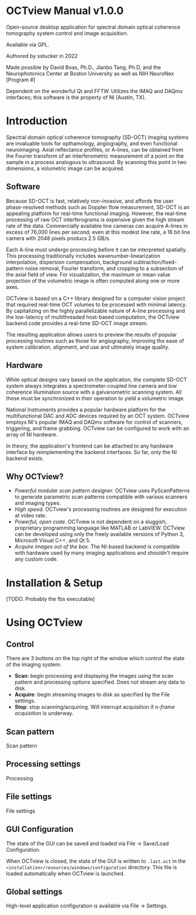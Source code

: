 # OCTview Manual v1.0.0

Open-source desktop application for spectral domain optical coherence tomography system control and image acquisition.

Available via GPL.

Authored by sstucker in 2022

Made possible by David Boas, Ph.D., Jianbo Tang, Ph.D, and the Neurophotonics Center at Boston University as well as NIH NeuroNex [Program #]

Dependent on the wonderful Qt and FFTW. Utilizes the IMAQ and DAQmx interfaces; this software is the property of NI (Austin, TX).

# Introduction

Spectral domain optical coherence tomography (SD-OCT) imaging systems are invaluable tools for opthamology, angiography, and even functional neuroimaging. Axial reflectance profiles, or A-lines, can be obtained from the Fourier transform of an interferometric measurement of a point on the sample in a process analogous to ultrasound. By scanning this point in two dimensions, a volumetric image can be acquired.

## Software

Because SD-OCT is fast, relatively non-invasive, and affords the user phase-resolved methods such as Doppler flow measurement, SD-OCT is an appealing platform for real-time functional imaging. However, the real-time processing of raw OCT interferograms is expensive given the high stream rate of the data. Commercially available line cameras can acquire A-lines in excess of 76,000 lines per second; even at this modest line rate, a 16 bit line camera with 2048 pixels producs 2.5 GB/s.

Each A-line must undergo processing before it can be interpreted spatially. This processing traditionally includes wavenumber-linearization interpolation, dispersion compensation, background subtraction/fixed-pattern noise removal, Fourier transform, and cropping to a subsection of the axial field of view. For vizualization, the maximum or mean value projection of the volumetric image is often computed along one or more axes. 

OCTview is based on a C++ library designed for a computer vision project that required real-time OCT volumes to be processed with minimal latency. By capitalizing on the highly parallelizable nature of A-line processing and the low-latency of multithreaded host-based computation, the OCTview backend code provides a real-time SD-OCT image stream.

The resulting application allows users to preview the results of popular processing routines such as those for angiography, improving the ease of system calibration, alignment, and use and ultimately image quality.

## Hardware

While optical designs vary based on the application, the complete SD-OCT system always integrates a spectrometer-coupled line camera and low coherence illumination source with a galvanometric scanning system. All these must be synchronized in their operation to yield a volumetric image. 

National Instruments provides a popular hardware platform for the multifunctional DAC and ADC devices required by an OCT system. OCTview employs NI's popular IMAQ and DAQmx software for control of scanners, triggering, and frame grabbing. OCTview can be configured to work with an array of NI hardware. 

In theory, the application's frontend can be attached to any hardware interface by reimplementing the backend interfaces. So far, only the NI backend exists.

## Why OCTview?
- *Powerful modular scan pattern designer.* OCTview uses PyScanPatterns to generate parametric scan patterns compatible with various scanners and imaging types.
- *High speed.* OCTview's processing routines are designed for execution at video rate.
- *Powerful, open code.* OCTview is not dependent on a sluggish, proprietary programming language like MATLAB or LabVIEW. OCTview can be developed using only the freely available versions of Python 3, Microsoft Visual C++, and Qt 5.
- *Acquire images out of the box.* The NI-based backend is compatible with hardware used by many imaging applications and shouldn't require any custom code.

# Installation & Setup

[TODO. Probably the fbs executable]

# Using OCTview

## Control

There are 3 buttons on the top right of the window which control the state of the imaging system:

- **Scan**: begin processing and displaying the images using the scan pattern and processing options specified. Does not stream any data to disk.
- **Acquire**: begin streaming images to disk as specified by the File settings.
- **Stop**: stop scanning/acquiring. Will interrupt acquisition if *n-frame acquisition* is underway.

## Scan pattern

Scan pattern

## Processing settings

Processing

## File settings

File settings

## GUI Configuration

The state of the GUI can be saved and loaded via File -> Save/Load Configuration. 

When OCTview is closed, the state of the GUI is written to `.last.oct` in the `<installation>/resources/windows/configuration` directory. This file is loaded automatically when OCTview is launched.

## Global settings

High-level application configuration is available via File -> Settings.